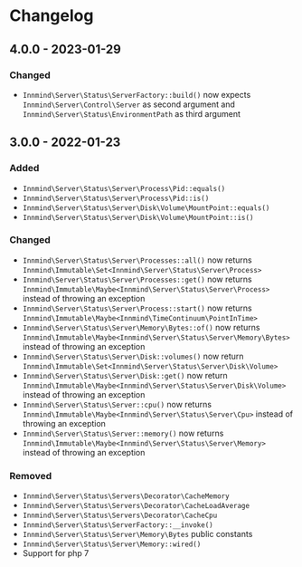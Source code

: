 # Changelog

## 4.0.0 - 2023-01-29

### Changed

- `Innmind\Server\Status\ServerFactory::build()` now expects `Innmind\Server\Control\Server` as second argument and `Innmind\Server\Status\EnvironmentPath` as third argument

## 3.0.0 - 2022-01-23

### Added

- `Innmind\Server\Status\Server\Process\Pid::equals()`
- `Innmind\Server\Status\Server\Process\Pid::is()`
- `Innmind\Server\Status\Server\Disk\Volume\MountPoint::equals()`
- `Innmind\Server\Status\Server\Disk\Volume\MountPoint::is()`

### Changed

- `Innmind\Server\Status\Server\Processes::all()` now returns `Innmind\Immutable\Set<Innmind\Server\Status\Server\Process>`
- `Innmind\Server\Status\Server\Processes::get()` now returns `Innmind\Immutable\Maybe<Innmind\Server\Status\Server\Process>` instead of throwing an exception
- `Innmind\Server\Status\Server\Process::start()` now returns `Innmind\Immutable\Maybe<Innmind\TimeContinuum\PointInTime>`
- `Innmind\Server\Status\Server\Memory\Bytes::of()` now returns `Innmind\Immutable\Maybe<Innmind\Server\Status\Server\Memory\Bytes>` instead of throwing an exception
- `Innmind\Server\Status\Server\Disk::volumes()` now return `Innmind\Immutable\Set<Innmind\Server\Status\Server\Disk\Volume>`
- `Innmind\Server\Status\Server\Disk::get()` now return `Innmind\Immutable\Maybe<Innmind\Server\Status\Server\Disk\Volume>` instead of throwing an exception
- `Innmind\Server\Status\Server::cpu()` now returns `Innmind\Immutable\Maybe<Innmind\Server\Status\Server\Cpu>` instead of throwing an exception
- `Innmind\Server\Status\Server::memory()` now returns `Innmind\Immutable\Maybe<Innmind\Server\Status\Server\Memory>` instead of throwing an exception

### Removed

- `Innmind\Server\Status\Servers\Decorator\CacheMemory`
- `Innmind\Server\Status\Servers\Decorator\CacheLoadAverage`
- `Innmind\Server\Status\Servers\Decorator\CacheCpu`
- `Innmind\Server\Status\ServerFactory::__invoke()`
- `Innmind\Server\Status\Server\Memory\Bytes` public constants
- `Innmind\Server\Status\Server\Memory::wired()`
- Support for php 7
